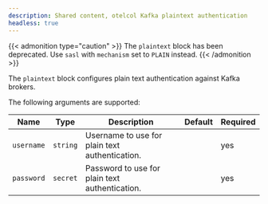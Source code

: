 ```yaml
---
description: Shared content, otelcol Kafka plaintext authentication
headless: true
---
```


{{< admonition type="caution" >}}
The `plaintext` block has been deprecated.
Use `sasl` with `mechanism` set to `PLAIN` instead.
{{< /admonition >}}


The `plaintext` block configures plain text authentication against Kafka brokers.

The following arguments are supported:

Name       | Type     | Description                                    | Default | Required
-----------|----------|------------------------------------------------|---------|---------
`username` | `string` | Username to use for plain text authentication. |         | yes
`password` | `secret` | Password to use for plain text authentication. |         | yes
